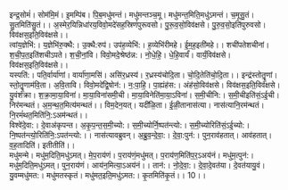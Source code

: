 

  
इन्द्र॒सोमं॑। सोम॑मि॒मं। इ॒मम्पि॑ब। पि॒ब॒मधु॑मन्तं। मधु॑मन्तञ्च॒मू। मधु॑मन्त॒मिति॒मधु॑ऽमन्तं। च॒मूसु॒तं। सु॒तमिति॑सु॒तं।। अ॒स्मेर॒यिन्निधा॑रय॒विवो॒मदे॑सह॒स्रिणं॑पुरूवसो। पु॒रू॒व॒सो॒विव॑क्षसे। पु॒रु॒व॒सो॒इति॑पुरुवसो। विव॑क्षस॒इति॒विव॑क्षसे।।  
त्वांय॒ज्ञेभि॑:। य॒ज्ञेभि॑रु॒क्थै:। उ॒क्थै:रुप॑। उप॑ह॒व्येभि॑:। ह॒व्येभि॑रीमहे। ई॒म॒ह॒इती॑महे।। शची॑पतेशचीनां। श॒ची॒प॒त॒इति॑शचीऽपते। श॒ची॒नां॒वि। विवो॒मदे॒श्रेष्ठ॑न्न:। नो॒धे॒हि॒। धे॒हि॒वार्यं॑। वार्यं॒विव॑क्षसे। विव॑क्षस॒इति॒विव॑क्षसे।।  
यस्पति॑:। पति॒र्वार्या॑णां। वार्या॑णा॒मसि॑। असि॑र॒ध्रस्य॑। र॒ध्रस्य॑चोदि॒ता। चो॒दि॒तेति॑चो॒दि॒ता।। इन्द्र॑स्तोतॄ॒॒णां। स्तो॒तॄ॒॒णाम॑वि॒ता। अ॒वि॒तावि। विवो॒मदे॑द्वि॒षोन॑:। न॒:पा॒हि॒। पा॒ह्यंह॑स:। अंह॑सो॒विव॑क्षसे। विव॑क्षस॒इति॒विव॑क्षसे।  
यु॒वंश॑क्रा। श॒क्रा॒मा॒या॒विना॑। मा॒या॒विना॑समी॒ची। मा॒या॒विनेति॑मा॒या॒ऽविना॑। स॒मी॒चीनि:। स॒मी॒चीइति॑सं॒ऽई॒ची। निर॑मन्थतं। अ॒म॒न्थ॒त॒मित्य॑मन्थतं।। विम॒देन॒यत्। यदी॑ळि॒ता। ई॒ळी॒तानास॑त्या। नास॑त्यानि॒रम॑न्थतं। नि॒रमं॑थत॒मिति॑नि॒:ऽअम॑न्थतं।।  
विश्वे॑दे॒वा:। दे॒वाअ॑कृपन्त। अ॒कृ॒प॒न्त॒स॒मी॒च्यो:। स॒मी॒च्योर्नि॒ष्पत॑न्त्यो:। स॒मी॒च्योरिति॑सं॒ऽई॒च्यो:। नि॒ष्पत॑न्त्यो॒रिति॑नि॒:ऽपत॑न्त्यो:।। नास॑त्यावब्रुवन्। अ॒ब्रु॒व॒न्दे॒वा॒:। दे॒वा॒:पुन॑:। पुन॒राव॑हतात्। आव॑हतात्। व॒ह॒तादिति॑। इतीतीति॑।।  
मधु॑मन्मे। मधु॑म॒दिति॒मधु॑ऽमत्। मे॒प॒राय॑णं। प॒राय॑णं॒मधु॑मत्। प॒राय॑ण॒मिति॑प॒र॒ऽअय॑नं। मधु॑म॒त्पुन॑:। मधु॑म॒दिति॒मधु॑ऽमत्। पुन॒राय॑णं। आय॑न॒मित्या॒ऽअय॑नं।। तान॑:। नो॒दे॒वा॒:। दे॒वा॒दे॒वत॑या। दे॒वत॑यायु॒वं। यु॒वम्मधु॑मत:। मधु॑मतस्कृतं। मधु॑मत॒इति॒मधु॑ऽमत:। कृ॒तमिति॑कृ॒तं।। 10।।  
